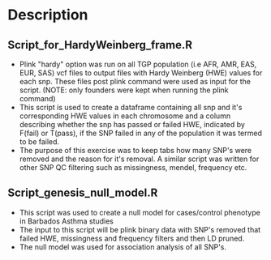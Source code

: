 # Description

## Script_for_HardyWeinberg_frame.R
* Plink "hardy" option was run on all TGP population (i.e AFR, AMR, EAS, EUR, SAS) vcf files to output files with Hardy Weinberg (HWE) values for each snp. These files post plink command were used as input for the script. (NOTE: only founders were kept when running the plink command) <br />
* This script is used to create a dataframe containing all snp and it's corresponding HWE values in each chromosome and a column describing whether the snp has passed or failed HWE, indicated by F(fail) or T(pass), if the SNP failed in any of the population it was termed to be failed.
* The purpose of this exercise was to keep tabs how many SNP's were removed and the reason for it's removal. A similar script was written for other SNP QC filtering such as missingness, mendel, frequency etc.

## Script_genesis_null_model.R
* This script was used to create a null model for cases/control phenotype in Barbados Asthma studies
* The input to this script will be plink binary data with SNP's removed that failed HWE, missingness and frequency filters and then LD pruned.
* The null model was used for association analysis of all SNP's.
